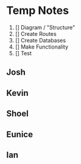 # Temp Notes

1. [] Diagram / "Structure"
2. [] Create Routes
3. [] Create Databases
4. [] Make Functionality
5. [] Test

## Josh

## Kevin

## Shoel

## Eunice

## Ian
